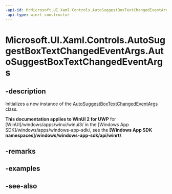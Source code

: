 ```yaml
---
-api-id: M:Microsoft.UI.Xaml.Controls.AutoSuggestBoxTextChangedEventArgs.#ctor
-api-type: winrt constructor
---
```


<!-- Method syntax
public AutoSuggestBoxTextChangedEventArgs()
-->

# Microsoft.UI.Xaml.Controls.AutoSuggestBoxTextChangedEventArgs.AutoSuggestBoxTextChangedEventArgs

## -description
Initializes a new instance of the [AutoSuggestBoxTextChangedEventArgs](autosuggestboxtextchangedeventargs.md) class.

**This documentation applies to WinUI 2 for UWP** for [WinUI]/windows/apps/winui/winui3/ in the [Windows App SDK]/windows/apps/windows-app-sdk/, see the **[Windows App SDK namespaces]/windows/windows-app-sdk/api/winrt/**.

## -remarks

## -examples

## -see-also
